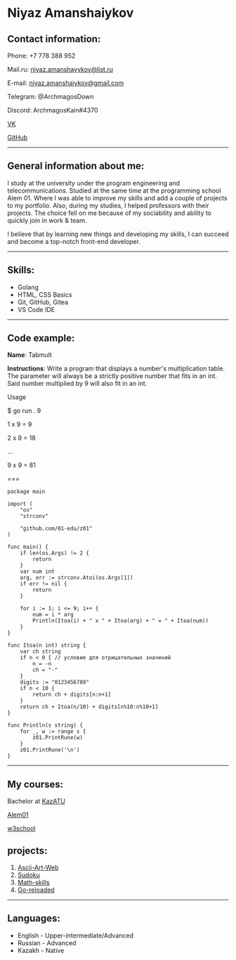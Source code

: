 # Niyaz Amanshaiykov 

## Contact information: 
Phone: +7 778 388 952

Mail.ru: niyaz.amanshayykov@list.ru

E-mail: niyaz.amanshaiykov@gmail.com

Telegram: @ArchmagosDown

Discord: ArchmagosKain#4370

[VK](https://vk.com/adeptusmilfus)

[GitHub](https://github.com/AdeptusMilfus)

***
## General information about me:
I study at the university under the program engineering and telecommunications. Studied at the same time at the programming school Alem 01. Where I was able to improve my skills and add a couple of projects to my portfolio. Also, during my studies, I helped professors with their projects. The choice fell on me because of my sociability and ability to quickly join in work & team. 

I believe that by learning new things and developing my skills, I can succeed and become a top-notch front-end developer.
***
## Skills:
* Golang
* HTML, CSS Basics
* Git, GitHub, Gitea
* VS Code IDE

*** 

## Code example:
**Name**: Tabmult 

**Instructions**: Write a program that displays a number's multiplication table.
The parameter will always be a strictly positive number that fits in an int. Said number multiplied by 9 will also fit in an int.

Usage

$ go run . 9 

1 x 9 = 9 

2 x 9 = 18 

...

9 x 9 = 81


===
```
package main

import (
	"os"
	"strconv"

	"github.com/01-edu/z01"
)

func main() {
	if len(os.Args) != 2 {
		return
	}
	var num int
	arg, err := strconv.Atoi(os.Args[1])
	if err != nil {
		return
	}

	for i := 1; i <= 9; i++ {
		num = i * arg
		Println(Itoa(i) + " x " + Itoa(arg) + " = " + Itoa(num))
	}
}

func Itoa(n int) string {
	var ch string
	if n < 0 { // условие для отрицательных значений
		n = -n
		ch = "-"
	}
	digits := "0123456789"
	if n < 10 {
		return ch + digits[n:n+1]
	}
	return ch + Itoa(n/10) + digits[n%10:n%10+1]
}

func Println(s string) {
	for _, w := range s {
		z01.PrintRune(w)
	}
	z01.PrintRune('\n')
}
```
***
## My courses:
Bachelor at [KazATU](https://kazatu.edu.kz/)

[Alem01](https://alem.school/)

[w3school](https://www.w3schools.com/)
## projects:
1. [Ascii-Art-Web](https://github.com/AdeptusMilfus/Ascii-Art-Web/tree/main/ascii-art-web)
2. [Sudoku](https://github.com/AdeptusMilfus/Sudoku/tree/main/sudoku)
3. [Math-skills](https://github.com/AdeptusMilfus/Math-skills/tree/main/Math-skills)
4. [Go-reloaded](https://github.com/AdeptusMilfus/Go-reloaded/tree/main/Go-reloaded)
***
## Languages:
* English - Upper-intermediate/Advanced
* Russian - Advanced
* Kazakh - Native


